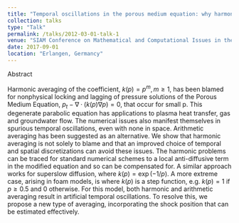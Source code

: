 ```yaml
---
title: "Temporal oscillations in the porous medium equation: why harmonic averaging itself is not to blame"
collection: talks
type: "Talk"
permalink: /talks/2012-03-01-talk-1
venue: "SIAM Conference on Mathematical and Computational Issues in the Geosciences 2017"
date: 2017-09-01
location: "Erlangen, Germancy"
---
```



Abstract

Harmonic averaging of the coefficient, $k(p) = p^m, m ≥ 1$, has been blamed for nonphysical locking and lagging of pressure
solutions of the Porous Medium Equation, $p_t − ∇ · (k(p)∇p) = 0$, that occur for small p. This degenerate parabolic equation
has applications to plasma heat transfer, gas and groundwater flow. The numerical issues also manifest themselves in spurious temporal oscillations, even with none in space. Arithmetic averaging has been suggested as an alternative. We show that harmonic averaging is not solely to blame and that an improved choice of temporal and spatial discretizations can avoid these issues. The harmonic problems can be traced for standard numerical schemes to a local anti-diffusive term in the modified equation and so can be compensated for. A similar approach works for superslow diffusion, where $k(p) = \exp(−1/p)$.
A more extreme case, arising in foam models, is where $k(p)$ is a step function, e.g. $k(p) = 1$ if $p ≥ 0.5$ and 0 otherwise. For this model, both harmonic and arithmetic averaging result in artificial temporal oscillations. To resolve this, we propose a new type of averaging, incorporating the shock position that can be estimated effectively.
